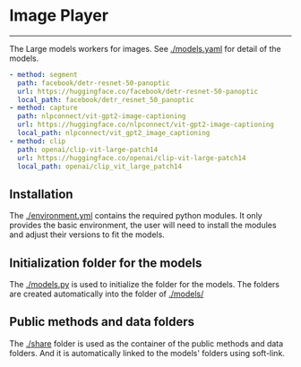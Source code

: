 # Image Player

---

The Large models workers for images.
See [./models.yaml](./models.yaml) for detail of the models.

```yaml
- method: segment
  path: facebook/detr-resnet-50-panoptic
  url: https://huggingface.co/facebook/detr-resnet-50-panoptic
  local_path: facebook/detr_resnet_50_panoptic
- method: capture
  path: nlpconnect/vit-gpt2-image-captioning
  url: https://huggingface.co/nlpconnect/vit-gpt2-image-captioning
  local_path: nlpconnect/vit_gpt2_image_captioning
- method: clip
  path: openai/clip-vit-large-patch14
  url: https://huggingface.co/openai/clip-vit-large-patch14
  local_path: openai/clip_vit_large_patch14
```

## Installation

The [./environment.yml](./environment.yml) contains the required python modules.
It only provides the basic environment,
the user will need to install the modules and adjust their versions to fit the models.

## Initialization folder for the models

The [./models.py](./models.py) is used to initialize the folder for the models.
The folders are created automatically into the folder of [./models/](./models/)

## Public methods and data folders

The [./share](./share) folder is used as the container of the public methods and data folders.
And it is automatically linked to the models' folders using soft-link.